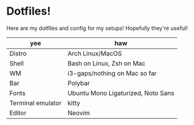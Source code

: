 # Dotfiles!

Here are my dotfiles and config for my setups! Hopefully they're useful!

| yee               | haw                                                                |
|-------------------|--------------------------------------------------------------------|
| Distro            | Arch Linux/MacOS                                                   |
| Shell             | Bash on Linux, Zsh on Mac                                          |
| WM                | i3-gaps/nothing on Mac so far                                      |
| Bar               | Polybar                                                            |
| Fonts             | Ubuntu Mono Ligaturized, Noto Sans                                 |
| Terminal emulator | kitty                                                              |
| Editor            | Neovim                                                             |

